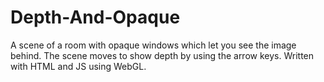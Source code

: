 # Depth-And-Opaque
A scene of a room with opaque windows which let you see the image behind. The scene moves to show depth by using the arrow keys. Written with HTML and JS using WebGL.
